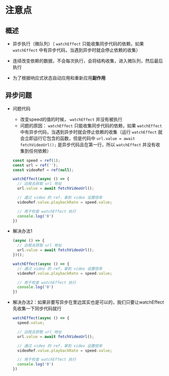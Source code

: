 # 注意点

## 概述

+ 异步执行（微队列）（ `watchEffect` 只能收集同步代码的依赖，如果 `watchEffect` 中有异步代码，当遇到异步时就会停止依赖的收集）

+ 连续改变依赖的数据，不会每次执行，会将结构收集，进入微队列，然后最后执行

+ 为了根据响应式状态自动应用和重新应用**副作用**

## 异步问题

+ 问题代码

  + 改变speed的值的时候， `watchEffect` 并没有被执行
  + 问题的原因： `watchEffect` 只能收集同步代码的依赖，如果 `watchEffect` 中有异步代码，当遇到异步时就会停止依赖的收集（运行 `watchEffect` 就会立即运行它包含的函数，但是代码中 `url.value = await fetchVideoUrl();` 是异步代码且在第一行，所以 `watchEffect` 并没有收集到任何依赖）

  ```js
  const speed = ref(1);
  const url = ref('');
  const videoRef = ref(null);

  watchEffect(async () => {
    // 远程去获取 url 地址
    url.value = await fetchVideoUrl();

    // 通过 video 的 ref，拿到 video 设置倍率
    videoRef.value.playbackRate = speed.value;

    // 用于检查 watchEffect 执行
    console.log('0')
  })
  ```

+ 解决办法1

  ```js
  (async () => {
    // 远程去获取 url 地址
    url.value = await fetchVideoUrl();
  })();

  watchEffect(async () => {
    // 通过 video 的 ref，拿到 video 设置倍率
    videoRef.value.playbackRate = speed.value;

    // 用于检查 watchEffect 执行
    console.log('0')
  })
  ```

+ 解决办法2：如果非要写异步在里边其实也是可以的，我们只要让watchEffect先收集一下同步代码就行

  ```js
  watchEffect(async () => {
    speed.value;

    // 远程去获取 url 地址
    url.value = await fetchVideoUrl();

    // 通过 video 的 ref，拿到 video 设置倍率
    videoRef.value.playbackRate = speed.value;

    // 用于检查 watchEffect 执行
    console.log('0')
  })
  ```
